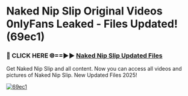 # Naked Nip Slip Original Videos 0nlyFans Leaked - Files Updated! (69ec1)

<h3>🔴 CLICK HERE 🌐==►► <a href="https://tinyurl.com/yckcrads" rel="nofollow">Naked Nip Slip Updated Files</a></h3>

Get Naked Nip Slip and all content. Now you can access all videos and pictures of Naked Nip Slip. New Updated Files 2025!

[![69ec1](https://i.imgur.com/hpKpOFt.gif)](https://tinyurl.com/yckcrads)
